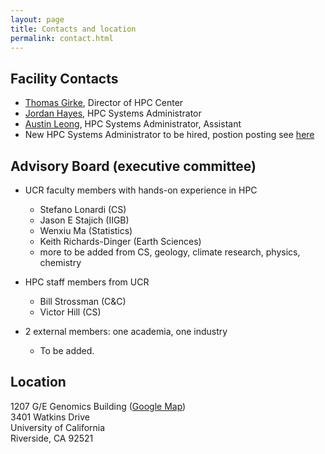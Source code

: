 ```yaml
---
layout: page
title: Contacts and location
permalink: contact.html
---
```


## Facility Contacts

* [Thomas Girke](http://girke.bioinformatics.ucr.edu), Director of HPC Center
* [Jordan Hayes](mailto:jordan.hayes@ucr.edu), HPC Systems Administrator
* [Austin Leong](mailto:aleon008@ucr.edu), HPC Systems Administrator, Assistant
* New HPC Systems Administrator to be hired, postion posting see [here](https://goo.gl/tngqC1)

## Advisory Board (executive committee)

* UCR faculty members with hands-on experience in HPC
    * Stefano Lonardi (CS)
    * Jason E Stajich (IIGB)
    * Wenxiu Ma (Statistics)
    * Keith Richards-Dinger (Earth Sciences)
    * more to be added from CS, geology, climate research, physics, chemistry

* HPC staff members from UCR
    * Bill Strossman (C&C)
    * Victor Hill (CS)

* 2 external members: one academia, one industry 
    * To be added.

## Location

1207 G/E Genomics Building ([Google Map](https://goo.gl/OVKyxv))  
3401 Watkins Drive  
University of California  
Riverside, CA 92521  

